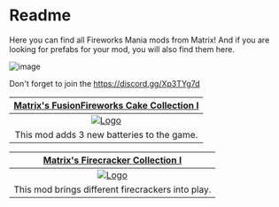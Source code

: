 # Readme
Here you can find all Fireworks Mania mods from Matrix! And if you are looking for prefabs for your mod, you will also find them here.

![image](https://github.com/MatrixoYT/Matrix-Fireworks-Mania-Mods/assets/121494555/f7dc5921-fc1a-4f28-a5ba-2fb8409b82eb)

Don't forget to join the https://discord.gg/Xp3TYg7d

<table>
<thead>
<tr>
<th align="center"><a href="https://mod.io/g/fireworksmania/m/matrixs-fusionfireworks-cake-collection-i" rel="nofollow">Matrix's FusionFireworks Cake Collection I</a></th>
</tr>
</thead>
<tbody>
<tr>
<td align="center"><a href="(https://github.com/MatrixoYT/Matrix-Fireworks-Mania-Mods/assets/121494555/1201a091-4fbc-4e8f-8a5e-2135f6c84634)
" rel="nofollow"><img src="https://thumb.modcdn.io/mods/c9d4/3143964/thumb_1020x2000/thumbnailfusionfireworkscake.jpg" alt="Logo" data-<a 
</tr>
<tr>
<td align="center">This mod adds 3 new batteries to the game.</td>

</tr>
</tbody>
</table>

<table>
<thead>
<tr>
<th align="center"><a href="https://mod.io/g/fireworksmania/m/matrixs-firecracker-collection" rel="nofollow">Matrix's Firecracker Collection I</a></th>
</tr>
</thead>
<tbody>
<tr>
<td align="center"><a href="https://github.com/MatrixoYT/Matrix-Fireworks-Mania-Mods/assets/121494555/1eec44a8-3037-4d95-840e-61808fd715d7)
" rel="nofollow"><img src="https://thumb.modcdn.io/mods/7d96/2720820/thumb_1020x2000/thumbnailmatrixsmodcollecti.1.jpg" alt="Logo" data-<a 
</tr>
<tr>
<td align="center">This mod brings different firecrackers into play.</td>

</tr>
</tbody>
</table>
